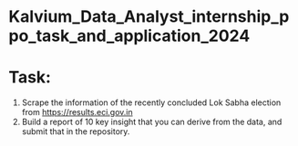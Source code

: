 # Kalvium_Data_Analyst_internship_ppo_task_and_application_2024
# Task:
1) Scrape the information of the recently concluded Lok Sabha election from https://results.eci.gov.in 
2) Build a report of 10 key insight that you can derive from the data, and submit that in the repository.
